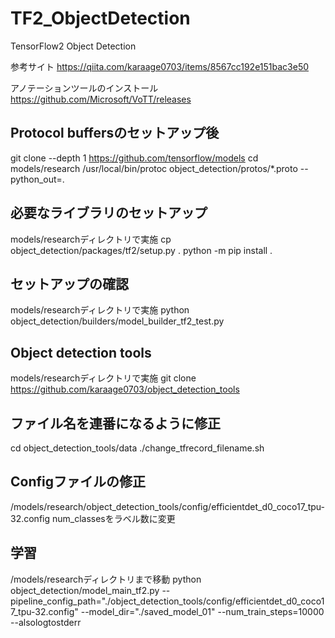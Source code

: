 # TF2_ObjectDetection
TensorFlow2 Object Detection

参考サイト
https://qiita.com/karaage0703/items/8567cc192e151bac3e50

アノテーションツールのインストール
https://github.com/Microsoft/VoTT/releases



## Protocol buffersのセットアップ後
git clone --depth 1 https://github.com/tensorflow/models
cd models/research
/usr/local/bin/protoc object_detection/protos/*.proto --python_out=.

## 必要なライブラリのセットアップ
models/researchディレクトリで実施
cp object_detection/packages/tf2/setup.py .
python -m pip install .

## セットアップの確認
models/researchディレクトリで実施
python object_detection/builders/model_builder_tf2_test.py

## Object detection tools
models/researchディレクトリで実施
git clone https://github.com/karaage0703/object_detection_tools

## ファイル名を連番になるように修正
cd object_detection_tools/data
./change_tfrecord_filename.sh

## Configファイルの修正
/models/research/object_detection_tools/config/efficientdet_d0_coco17_tpu-32.config
num_classesをラベル数に変更

## 学習
/models/researchディレクトリまで移動
python object_detection/model_main_tf2.py --pipeline_config_path="./object_detection_tools/config/efficientdet_d0_coco17_tpu-32.config" --model_dir="./saved_model_01" --num_train_steps=10000 --alsologtostderr